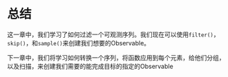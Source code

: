 # 总结

这一章中，我们学习了如何过滤一个可观测序列。我们现在可以使用`filter()`，`skip()`，和`sample()`来创建我们想要的Observable。

下一章中，我们将学习如何转换一个序列，将函数应用到每个元素，给他们分组，以及扫描，来创建我们需要的能完成目标的指定的Observable